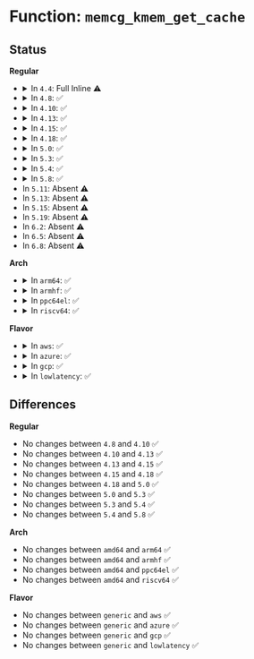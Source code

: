 # Function: <code>memcg_kmem_get_cache</code>

## Status
<b>Regular</b>
<ul>
<li>
<details>
<summary>In <code>4.4</code>: Full Inline ⚠️</summary>

**Collision:** Unique Static

**Inline:** Full

**Transformation:** False

**Instances:**

```
In mm/slub.c (ffffffff811ead68)
Location: include/linux/memcontrol.h:818
Inline: True
Inline callers:
  - mm/slub.c:kmem_cache_alloc_trace
  - mm/slub.c:kmem_cache_alloc
  - mm/slub.c:kmem_cache_alloc_node_trace
  - mm/slub.c:kmem_cache_alloc_node
  - mm/slub.c:kmem_cache_alloc_bulk
  - mm/slub.c:__kmalloc
  - mm/slub.c:__kmalloc_node
  - mm/slub.c:__kmalloc_track_caller
  - mm/slub.c:__kmalloc_node_track_caller
```
</details>
</li>
<li>
<details>
<summary>In <code>4.8</code>: ✅</summary>

```c
struct kmem_cache *memcg_kmem_get_cache(struct kmem_cache *cachep);
```

**Collision:** Unique Global

**Inline:** No

**Transformation:** False

**Instances:**

```
In mm/memcontrol.c (ffffffff81223590)
Location: mm/memcontrol.c:2254
Inline: False
Direct callers:
  - mm/slub.c:__kmalloc_node_track_caller
  - mm/slub.c:__kmalloc_track_caller
  - mm/slub.c:__kmalloc_node
  - mm/slub.c:__kmalloc
  - mm/slub.c:kmem_cache_alloc_bulk
  - mm/slub.c:kmem_cache_alloc_node_trace
  - mm/slub.c:kmem_cache_alloc_node
  - mm/slub.c:kmem_cache_alloc_trace
  - mm/slub.c:kmem_cache_alloc
```
**Symbols:**

```
ffffffff81223590-ffffffff812236e0: memcg_kmem_get_cache (STB_GLOBAL)
```
</details>
</li>
<li>
<details>
<summary>In <code>4.10</code>: ✅</summary>

```c
struct kmem_cache *memcg_kmem_get_cache(struct kmem_cache *cachep);
```

**Collision:** Unique Global

**Inline:** No

**Transformation:** False

**Instances:**

```
In mm/memcontrol.c (ffffffff81235a80)
Location: mm/memcontrol.c:2227
Inline: False
Direct callers:
  - mm/slub.c:__kmalloc_node_track_caller
  - mm/slub.c:__kmalloc_track_caller
  - mm/slub.c:__kmalloc_node
  - mm/slub.c:__kmalloc
  - mm/slub.c:kmem_cache_alloc_bulk
  - mm/slub.c:kmem_cache_alloc_node_trace
  - mm/slub.c:kmem_cache_alloc_node
  - mm/slub.c:kmem_cache_alloc_trace
  - mm/slub.c:kmem_cache_alloc
```
**Symbols:**

```
ffffffff81235a80-ffffffff81235bd0: memcg_kmem_get_cache (STB_GLOBAL)
```
</details>
</li>
<li>
<details>
<summary>In <code>4.13</code>: ✅</summary>

```c
struct kmem_cache *memcg_kmem_get_cache(struct kmem_cache *cachep);
```

**Collision:** Unique Global

**Inline:** No

**Transformation:** False

**Instances:**

```
In mm/memcontrol.c (ffffffff812414c0)
Location: mm/memcontrol.c:2236
Inline: False
Direct callers:
  - mm/slub.c:__kmalloc_node_track_caller
  - mm/slub.c:__kmalloc_track_caller
  - mm/slub.c:__kmalloc_node
  - mm/slub.c:__kmalloc
  - mm/slub.c:kmem_cache_alloc_bulk
  - mm/slub.c:kmem_cache_alloc_node_trace
  - mm/slub.c:kmem_cache_alloc_node
  - mm/slub.c:kmem_cache_alloc_trace
  - mm/slub.c:kmem_cache_alloc
```
**Symbols:**

```
ffffffff812414c0-ffffffff81241617: memcg_kmem_get_cache (STB_GLOBAL)
```
</details>
</li>
<li>
<details>
<summary>In <code>4.15</code>: ✅</summary>

```c
struct kmem_cache *memcg_kmem_get_cache(struct kmem_cache *cachep);
```

**Collision:** Unique Global

**Inline:** No

**Transformation:** False

**Instances:**

```
In mm/memcontrol.c (ffffffff81261200)
Location: mm/memcontrol.c:2263
Inline: False
Direct callers:
  - mm/slub.c:__kmalloc_node_track_caller
  - mm/slub.c:__kmalloc_track_caller
  - mm/slub.c:__kmalloc_node
  - mm/slub.c:__kmalloc
  - mm/slub.c:kmem_cache_alloc_bulk
  - mm/slub.c:kmem_cache_alloc_node_trace
  - mm/slub.c:kmem_cache_alloc_node
  - mm/slub.c:kmem_cache_alloc_trace
  - mm/slub.c:kmem_cache_alloc
```
**Symbols:**

```
ffffffff81261200-ffffffff81261360: memcg_kmem_get_cache (STB_GLOBAL)
```
</details>
</li>
<li>
<details>
<summary>In <code>4.18</code>: ✅</summary>

```c
struct kmem_cache *memcg_kmem_get_cache(struct kmem_cache *cachep);
```

**Collision:** Unique Global

**Inline:** No

**Transformation:** False

**Instances:**

```
In mm/memcontrol.c (ffffffff81285220)
Location: mm/memcontrol.c:2250
Inline: False
Direct callers:
  - mm/slub.c:__kmalloc_node_track_caller
  - mm/slub.c:__kmalloc_track_caller
  - mm/slub.c:__kmalloc_node
  - mm/slub.c:__kmalloc
  - mm/slub.c:kmem_cache_alloc_bulk
  - mm/slub.c:kmem_cache_alloc_node_trace
  - mm/slub.c:kmem_cache_alloc_node
  - mm/slub.c:kmem_cache_alloc_trace
  - mm/slub.c:kmem_cache_alloc
```
**Symbols:**

```
ffffffff81285220-ffffffff81285365: memcg_kmem_get_cache (STB_GLOBAL)
```
</details>
</li>
<li>
<details>
<summary>In <code>5.0</code>: ✅</summary>

```c
struct kmem_cache *memcg_kmem_get_cache(struct kmem_cache *cachep);
```

**Collision:** Unique Global

**Inline:** No

**Transformation:** False

**Instances:**

```
In mm/memcontrol.c (ffffffff8129a030)
Location: mm/memcontrol.c:2527
Inline: False
Direct callers:
  - mm/slub.c:__kmalloc_node_track_caller
  - mm/slub.c:__kmalloc_track_caller
  - mm/slub.c:__kmalloc_node
  - mm/slub.c:__kmalloc
  - mm/slub.c:kmem_cache_alloc_bulk
  - mm/slub.c:kmem_cache_alloc_node_trace
  - mm/slub.c:kmem_cache_alloc_node
  - mm/slub.c:kmem_cache_alloc_trace
  - mm/slub.c:kmem_cache_alloc
```
**Symbols:**

```
ffffffff8129a030-ffffffff8129a1e1: memcg_kmem_get_cache (STB_GLOBAL)
```
</details>
</li>
<li>
<details>
<summary>In <code>5.3</code>: ✅</summary>

```c
struct kmem_cache *memcg_kmem_get_cache(struct kmem_cache *cachep);
```

**Collision:** Unique Global

**Inline:** No

**Transformation:** False

**Instances:**

```
In mm/memcontrol.c (ffffffff812b5310)
Location: mm/memcontrol.c:2729
Inline: False
Direct callers:
  - mm/slub.c:__kmalloc_node_track_caller
  - mm/slub.c:__kmalloc_track_caller
  - mm/slub.c:__kmalloc_node
  - mm/slub.c:__kmalloc
  - mm/slub.c:kmem_cache_alloc_bulk
  - mm/slub.c:kmem_cache_alloc_node_trace
  - mm/slub.c:kmem_cache_alloc_node
  - mm/slub.c:kmem_cache_alloc_trace
  - mm/slub.c:kmem_cache_alloc
```
**Symbols:**

```
ffffffff812b5310-ffffffff812b548c: memcg_kmem_get_cache (STB_GLOBAL)
```
</details>
</li>
<li>
<details>
<summary>In <code>5.4</code>: ✅</summary>

```c
struct kmem_cache *memcg_kmem_get_cache(struct kmem_cache *cachep);
```

**Collision:** Unique Global

**Inline:** No

**Transformation:** False

**Instances:**

```
In mm/memcontrol.c (ffffffff812c6fb0)
Location: mm/memcontrol.c:2928
Inline: False
Direct callers:
  - mm/slub.c:__kmalloc_node_track_caller
  - mm/slub.c:__kmalloc_track_caller
  - mm/slub.c:__kmalloc_node
  - mm/slub.c:__kmalloc
  - mm/slub.c:kmem_cache_alloc_bulk
  - mm/slub.c:kmem_cache_alloc_node_trace
  - mm/slub.c:kmem_cache_alloc_node
  - mm/slub.c:kmem_cache_alloc_trace
  - mm/slub.c:kmem_cache_alloc
```
**Symbols:**

```
ffffffff812c6fb0-ffffffff812c712e: memcg_kmem_get_cache (STB_GLOBAL)
```
</details>
</li>
<li>
<details>
<summary>In <code>5.8</code>: ✅</summary>

```c
struct kmem_cache *memcg_kmem_get_cache(struct kmem_cache *cachep);
```

**Collision:** Unique Global

**Inline:** No

**Transformation:** False

**Instances:**

```
In mm/memcontrol.c (ffffffff812fc9b0)
Location: mm/memcontrol.c:2815
Inline: False
Direct callers:
  - mm/slub.c:__kmalloc_node_track_caller
  - mm/slub.c:__kmalloc_track_caller
  - mm/slub.c:__kmalloc_node
  - mm/slub.c:__kmalloc
  - mm/slub.c:kmem_cache_alloc_bulk
  - mm/slub.c:kmem_cache_alloc_node_trace
  - mm/slub.c:kmem_cache_alloc_node
  - mm/slub.c:kmem_cache_alloc_trace
  - mm/slub.c:kmem_cache_alloc
```
**Symbols:**

```
ffffffff812fc9b0-ffffffff812fcb7e: memcg_kmem_get_cache (STB_GLOBAL)
```
</details>
</li>
<li>
In <code>5.11</code>: Absent ⚠️
</li>
<li>
In <code>5.13</code>: Absent ⚠️
</li>
<li>
In <code>5.15</code>: Absent ⚠️
</li>
<li>
In <code>5.19</code>: Absent ⚠️
</li>
<li>
In <code>6.2</code>: Absent ⚠️
</li>
<li>
In <code>6.5</code>: Absent ⚠️
</li>
<li>
In <code>6.8</code>: Absent ⚠️
</li>
</ul>
<b>Arch</b>
<ul>
<li>
<details>
<summary>In <code>arm64</code>: ✅</summary>

```c
struct kmem_cache *memcg_kmem_get_cache(struct kmem_cache *cachep);
```

**Collision:** Unique Global

**Inline:** No

**Transformation:** False

**Instances:**

```
In mm/memcontrol.c (ffff800010369d90)
Location: mm/memcontrol.c:2928
Inline: False
Direct callers:
  - mm/slub.c:__kmalloc_track_caller
  - mm/slub.c:__kmalloc
  - mm/slub.c:kmem_cache_alloc_bulk
  - mm/slub.c:kmem_cache_alloc_node_trace
  - mm/slub.c:kmem_cache_alloc_node
  - mm/slub.c:kmem_cache_alloc_trace
  - mm/slub.c:kmem_cache_alloc
```
**Symbols:**

```
ffff800010369d90-ffff800010369f30: memcg_kmem_get_cache (STB_GLOBAL)
```
</details>
</li>
<li>
<details>
<summary>In <code>armhf</code>: ✅</summary>

```c
struct kmem_cache *memcg_kmem_get_cache(struct kmem_cache *cachep);
```

**Collision:** Unique Global

**Inline:** No

**Transformation:** False

**Instances:**

```
In mm/memcontrol.c (c055b0bc)
Location: mm/memcontrol.c:2928
Inline: False
Direct callers:
  - mm/slub.c:__kmalloc_track_caller
  - mm/slub.c:__kmalloc
  - mm/slub.c:kmem_cache_alloc_bulk
  - mm/slub.c:kmem_cache_alloc_trace
  - mm/slub.c:kmem_cache_alloc
```
**Symbols:**

```
c055b0bc-c055b2e8: memcg_kmem_get_cache (STB_GLOBAL)
```
</details>
</li>
<li>
<details>
<summary>In <code>ppc64el</code>: ✅</summary>

```c
struct kmem_cache *memcg_kmem_get_cache(struct kmem_cache *cachep);
```

**Collision:** Unique Global

**Inline:** No

**Transformation:** False

**Instances:**

```
In mm/memcontrol.c (c000000000458940)
Location: mm/memcontrol.c:2928
Inline: False
Direct callers:
  - mm/slub.c:__kmalloc_node_track_caller
  - mm/slub.c:__kmalloc_track_caller
  - mm/slub.c:__kmalloc_node
  - mm/slub.c:__kmalloc
  - mm/slub.c:kmem_cache_alloc_bulk
  - mm/slub.c:kmem_cache_alloc_node_trace
  - mm/slub.c:kmem_cache_alloc_node
  - mm/slub.c:kmem_cache_alloc_trace
  - mm/slub.c:kmem_cache_alloc
```
**Symbols:**

```
c000000000458940-c000000000458bcc: memcg_kmem_get_cache (STB_GLOBAL)
```
</details>
</li>
<li>
<details>
<summary>In <code>riscv64</code>: ✅</summary>

```c
struct kmem_cache *memcg_kmem_get_cache(struct kmem_cache *cachep);
```

**Collision:** Unique Global

**Inline:** No

**Transformation:** False

**Instances:**

```
In mm/memcontrol.c (ffffffe0002475ee)
Location: mm/memcontrol.c:2928
Inline: False
Direct callers:
  - mm/slub.c:__kmalloc_track_caller
  - mm/slub.c:__kmalloc
  - mm/slub.c:kmem_cache_alloc_bulk
  - mm/slub.c:kmem_cache_alloc_trace
  - mm/slub.c:kmem_cache_alloc
```
**Symbols:**

```
ffffffe0002475ee-ffffffe000247790: memcg_kmem_get_cache (STB_GLOBAL)
```
</details>
</li>
</ul>
<b>Flavor</b>
<ul>
<li>
<details>
<summary>In <code>aws</code>: ✅</summary>

```c
struct kmem_cache *memcg_kmem_get_cache(struct kmem_cache *cachep);
```

**Collision:** Unique Global

**Inline:** No

**Transformation:** False

**Instances:**

```
In mm/memcontrol.c (ffffffff812bf590)
Location: mm/memcontrol.c:2928
Inline: False
Direct callers:
  - mm/slub.c:__kmalloc_node_track_caller
  - mm/slub.c:__kmalloc_track_caller
  - mm/slub.c:__kmalloc_node
  - mm/slub.c:__kmalloc
  - mm/slub.c:kmem_cache_alloc_bulk
  - mm/slub.c:kmem_cache_alloc_node_trace
  - mm/slub.c:kmem_cache_alloc_node
  - mm/slub.c:kmem_cache_alloc_trace
  - mm/slub.c:kmem_cache_alloc
```
**Symbols:**

```
ffffffff812bf590-ffffffff812bf70e: memcg_kmem_get_cache (STB_GLOBAL)
```
</details>
</li>
<li>
<details>
<summary>In <code>azure</code>: ✅</summary>

```c
struct kmem_cache *memcg_kmem_get_cache(struct kmem_cache *cachep);
```

**Collision:** Unique Global

**Inline:** No

**Transformation:** False

**Instances:**

```
In mm/memcontrol.c (ffffffff812b0670)
Location: mm/memcontrol.c:2928
Inline: False
Direct callers:
  - mm/slub.c:__kmalloc_node_track_caller
  - mm/slub.c:__kmalloc_track_caller
  - mm/slub.c:__kmalloc_node
  - mm/slub.c:__kmalloc
  - mm/slub.c:kmem_cache_alloc_bulk
  - mm/slub.c:kmem_cache_alloc_node_trace
  - mm/slub.c:kmem_cache_alloc_node
  - mm/slub.c:kmem_cache_alloc_trace
  - mm/slub.c:kmem_cache_alloc
```
**Symbols:**

```
ffffffff812b0670-ffffffff812b07ee: memcg_kmem_get_cache (STB_GLOBAL)
```
</details>
</li>
<li>
<details>
<summary>In <code>gcp</code>: ✅</summary>

```c
struct kmem_cache *memcg_kmem_get_cache(struct kmem_cache *cachep);
```

**Collision:** Unique Global

**Inline:** No

**Transformation:** False

**Instances:**

```
In mm/memcontrol.c (ffffffff812bd3a0)
Location: mm/memcontrol.c:2928
Inline: False
Direct callers:
  - mm/slub.c:__kmalloc_node_track_caller
  - mm/slub.c:__kmalloc_track_caller
  - mm/slub.c:__kmalloc_node
  - mm/slub.c:__kmalloc
  - mm/slub.c:kmem_cache_alloc_bulk
  - mm/slub.c:kmem_cache_alloc_node_trace
  - mm/slub.c:kmem_cache_alloc_node
  - mm/slub.c:kmem_cache_alloc_trace
  - mm/slub.c:kmem_cache_alloc
```
**Symbols:**

```
ffffffff812bd3a0-ffffffff812bd51e: memcg_kmem_get_cache (STB_GLOBAL)
```
</details>
</li>
<li>
<details>
<summary>In <code>lowlatency</code>: ✅</summary>

```c
struct kmem_cache *memcg_kmem_get_cache(struct kmem_cache *cachep);
```

**Collision:** Unique Global

**Inline:** No

**Transformation:** False

**Instances:**

```
In mm/memcontrol.c (ffffffff812cdc10)
Location: mm/memcontrol.c:2928
Inline: False
Direct callers:
  - mm/slub.c:__kmalloc_node_track_caller
  - mm/slub.c:__kmalloc_track_caller
  - mm/slub.c:__kmalloc_node
  - mm/slub.c:__kmalloc
  - mm/slub.c:kmem_cache_alloc_bulk
  - mm/slub.c:kmem_cache_alloc_node_trace
  - mm/slub.c:kmem_cache_alloc_node
  - mm/slub.c:kmem_cache_alloc_trace
  - mm/slub.c:kmem_cache_alloc
```
**Symbols:**

```
ffffffff812cdc10-ffffffff812cdde9: memcg_kmem_get_cache (STB_GLOBAL)
```
</details>
</li>
</ul>

## Differences
<b>Regular</b>
<ul>
<li>
No changes between <code>4.8</code> and <code>4.10</code> ✅
</li>
<li>
No changes between <code>4.10</code> and <code>4.13</code> ✅
</li>
<li>
No changes between <code>4.13</code> and <code>4.15</code> ✅
</li>
<li>
No changes between <code>4.15</code> and <code>4.18</code> ✅
</li>
<li>
No changes between <code>4.18</code> and <code>5.0</code> ✅
</li>
<li>
No changes between <code>5.0</code> and <code>5.3</code> ✅
</li>
<li>
No changes between <code>5.3</code> and <code>5.4</code> ✅
</li>
<li>
No changes between <code>5.4</code> and <code>5.8</code> ✅
</li>
</ul>
<b>Arch</b>
<ul>
<li>
No changes between <code>amd64</code> and <code>arm64</code> ✅
</li>
<li>
No changes between <code>amd64</code> and <code>armhf</code> ✅
</li>
<li>
No changes between <code>amd64</code> and <code>ppc64el</code> ✅
</li>
<li>
No changes between <code>amd64</code> and <code>riscv64</code> ✅
</li>
</ul>
<b>Flavor</b>
<ul>
<li>
No changes between <code>generic</code> and <code>aws</code> ✅
</li>
<li>
No changes between <code>generic</code> and <code>azure</code> ✅
</li>
<li>
No changes between <code>generic</code> and <code>gcp</code> ✅
</li>
<li>
No changes between <code>generic</code> and <code>lowlatency</code> ✅
</li>
</ul>
